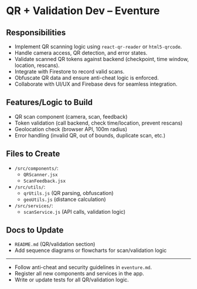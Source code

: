 # QR + Validation Dev – Eventure

## Responsibilities

- Implement QR scanning logic using `react-qr-reader` or `html5-qrcode`.
- Handle camera access, QR detection, and error states.
- Validate scanned QR tokens against backend (checkpoint, time window, location, rescans).
- Integrate with Firestore to record valid scans.
- Obfuscate QR data and ensure anti-cheat logic is enforced.
- Collaborate with UI/UX and Firebase devs for seamless integration.

## Features/Logic to Build

- QR scan component (camera, scan, feedback)
- Token validation (call backend, check time/location, prevent rescans)
- Geolocation check (browser API, 100m radius)
- Error handling (invalid QR, out of bounds, duplicate scan, etc.)

## Files to Create

- `/src/components/`:
  - `QRScanner.jsx`
  - `ScanFeedback.jsx`
- `/src/utils/`:
  - `qrUtils.js` (QR parsing, obfuscation)
  - `geoUtils.js` (distance calculation)
- `/src/services/`:
  - `scanService.js` (API calls, validation logic)

## Docs to Update

- `README.md` (QR/validation section)
- Add sequence diagrams or flowcharts for scan/validation logic

---

- Follow anti-cheat and security guidelines in `eventure.md`.
- Register all new components and services in the app.
- Write or update tests for all QR/validation logic.
